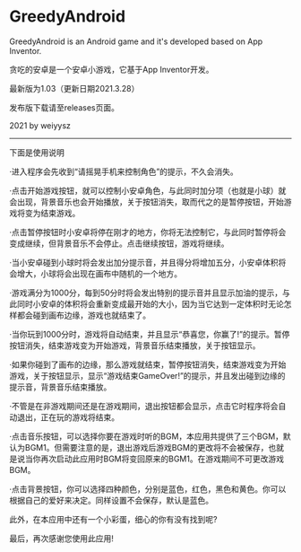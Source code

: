 # GreedyAndroid
GreedyAndroid is an Android game and it's developed based on App Inventor.

贪吃的安卓是一个安卓小游戏，它基于App Inventor开发。

最新版为1.03（更新日期2021.3.28）

发布版下载请至releases页面。

2021 by weiyysz

---------------------------------------------------------------------------
下面是使用说明

·进入程序会先收到“请摇晃手机来控制角色”的提示，不久会消失。

·点击开始游戏按钮，就可以控制小安卓角色，与此同时加分项（也就是小球）就会出现，背景音乐也会开始播放，关于按钮消失，取而代之的是暂停按钮，开始游戏将变为结束游戏。

·点击暂停按钮时小安卓将停在刚才的地方，你将无法控制它，与此同时暂停将会变成继续，但背景音乐不会停止。点击继续按钮，游戏将继续。

·当小安卓碰到小球时将会发出加分提示音，并且得分将增加五分，小安卓体积将会增大，小球将会出现在画布中随机的一个地方。

·游戏满分为1000分，每到50分时将会发出特别的提示音并且显示加油的提示，与此同时小安卓的体积将会重新变成最开始的大小，因为当它达到一定体积时无论怎样都会碰到画布边缘，游戏也就结束了。

·当你玩到1000分时，游戏将自动结束，并且显示“恭喜您，你赢了!”的提示。暂停按钮消失，结束游戏变为开始游戏，背景音乐结束播放，关于按钮显示。

·如果你碰到了画布的边缘，那么游戏就结束，暂停按钮消失，结束游戏变为开始游戏，关于按钮显示，显示“游戏结束GameOver!”的提示，并且发出碰到边缘的提示音，背景音乐结束播放。

·不管是在非游戏期间还是在游戏期间，退出按钮都会显示，点击它时程序将会自动退出，正在玩的游戏将结束。

·点击音乐按钮，可以选择你要在游戏时听的BGM，本应用共提供了三个BGM，默认为BGM1。但需要注意的是，退出游戏后游戏BGM的更改将不会被保存，也就是说当你再次启动此应用时BGM将变回原来的BGM1。在游戏期间不可更改游戏BGM。

·点击背景按钮，你可以选择四种颜色，分别是蓝色，红色，黑色和黄色。你可以根据自己的爱好来决定。同样设置不会保存，默认是蓝色。

此外，在本应用中还有一个小彩蛋，细心的你有没有找到呢?

最后，再次感谢您使用此应用!
